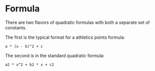 # Formula
There are two flavors of quadratic formulas with both a separate set of constants.

The first is the typical format for a athletics points formula:

```
a * (x - b)^2 + c
```

The second is in the standard quadratic formula:

```
a2 * x^2 + b2 * x + c2
```
